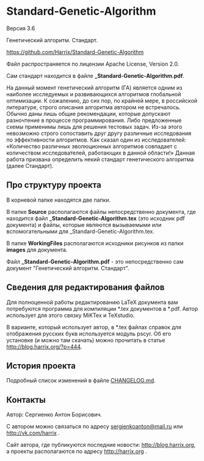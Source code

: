 Standard-Genetic-Algorithm
==========================

Версия 3.6

Генетический алгоритм. Стандарт.

https://github.com/Harrix/Standard-Genetic-Algorithm

Файл распространяется по лицензии Apache License, Version 2.0.

Сам стандарт находится в файле **_Standard-Genetic-Algorithm.pdf**.

На данный момент генетический алгоритм (ГА) является одним из наиболее исследуемых и развивающихся алгоритмов глобальной оптимизации. К сожалению, до сих пор, по крайней мере, в российской литературе, строго описания алгоритма автором не встречалось. Обычно даны лишь общие рекомендации, которые допускают разночтение в процессе программирования. Либо предложенные схемы применимы лишь для решения тестовых задач. Из-за этого невозможно строго сопоставить друг другу различные исследования по эффективности алгоритмов. Как сказал один из исследователей: «Количество различных эволюционных алгоритмов совпадает с количеством исследователей, работающих в данной области!» Данная работа призвана определить некий стандарт генетического алгоритма (далее Стандарт).

Про структуру проекта
---------------------

В корневой папке находятся две папки. 

В папке **Source** располагаются файлы непосредственно документа, где находится файл **_Standard-Genetic-Algorithm.tex** (это исходник pdf документа) и файлы, которые являются вызываемыми или вспомогательными для _Standard-Genetic-Algorithm.tex.

В папке **WorkingFiles** располагаются исходники рисунков из папки **images** для документа. 

Файл **_Standard-Genetic-Algorithm.pdf** - это непосредственно сам документ "Генетический алгоритм. Стандарт".

Сведения для редактирования файлов
----------------------------------

Для полноценной работы редактированию LaTeX документа вам потребуются программа для компиляции *.tex документов в *.pdf. Автор использует для этого связку MiKTex и TeXstudio. 

В варианте, который использует автор, в *.tex файлах справок для отображения русских букв используется модуль pscyr. Об его установке (и можно там скачать) можно прочитать в статье http://blog.harrix.org/?p=444.

История проекта
---------------

Подробный список изменений в файле [CHANGELOG.md](../master/CHANGELOG.md).

Контакты
--------

Автор: Сергиенко Антон Борисович.

С автором можно связаться по адресу sergienkoanton@mail.ru или  http://vk.com/harrix .

Сайт автора, где публикуются последние новости: http://blog.harrix.org, а проекты располагаются по адресу http://harrix.org .